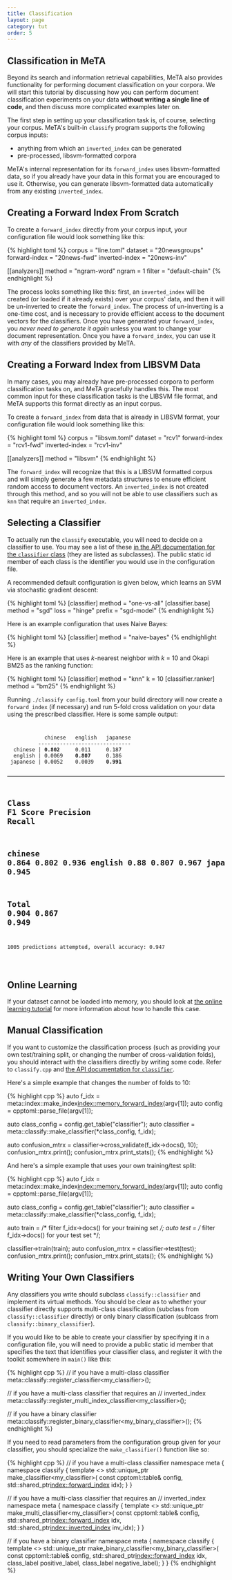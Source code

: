 ```yaml
---
title: Classification
layout: page
category: tut
order: 5
---
```


## Classification in MeTA

Beyond its search and information retrieval capabilities, MeTA also
provides functionality for performing document classification on your
corpora. We will start this tutorial by discussing how you can perform
document classification experiments on your data **without writing a single
line of code**, and then discuss more complicated examples later on.

The first step in setting up your classification task is, of course,
selecting your corpus. MeTA's built-in `classify` program supports the
following corpus inputs:

- anything from which an `inverted_index` can be generated
- pre-processed, libsvm-formatted corpora

MeTA's internal representation for its `forward_index` uses
libsvm-formatted data, so if you already have your data in this format you
are encouraged to use it. Otherwise, you can generate libsvm-formatted
data automatically from any existing `inverted_index`.

## Creating a Forward Index From Scratch

To create a `forward_index` directly from your corpus input, your
configuration file would look something like this:

{% highlight toml %}
corpus = "line.toml"
dataset = "20newsgroups"
forward-index = "20news-fwd"
inverted-index = "20news-inv"

[[analyzers]]
method = "ngram-word"
ngram = 1
filter = "default-chain"
{% endhighlight %}

The process looks something like this: first, an `inverted_index` will be
created (or loaded if it already exists) over your corpus' data, and then
it will be un-inverted to create the `forward_index`. The process of
un-inverting is a one-time cost, and is necessary to provide efficient
access to the document vectors for the classifiers. Once you have
generated your `forward_index`, you *never need to generate it again*
unless you want to change your document representation. Once you have a
`forward_index`, you can use it with *any* of the classifiers provided by
MeTA.

## Creating a Forward Index from LIBSVM Data

In many cases, you may already have pre-processed corpora to perform
classification tasks on, and MeTA gracefully handles this. The most common
input for these classification tasks is the LIBSVM file format, and MeTA
supports this format directly as an input corpus.

To create a `forward_index` from data that is already in LIBSVM format,
your configuration file would look something like this:

{% highlight toml %}
corpus = "libsvm.toml"
dataset = "rcv1"
forward-index = "rcv1-fwd"
inverted-index = "rcv1-inv"

[[analyzers]]
method = "libsvm"
{% endhighlight %}

The `forward_index` will recognize that this is a LIBSVM formatted corpus
and will simply generate a few metadata structures to ensure efficient
random access to document vectors. An `inverted_index` is not created
through this method, and so you will not be able to use classifiers such
as `knn` that require an `inverted_index`.

## Selecting a Classifier

To actually run the `classify` executable, you will need to decide on a
classifier to use. You may see a list of these [in the API documentation
for the `classifier`
class](doxygen/classmeta_1_1classify_1_1classifier.html) (they are listed
as subclasses). The public static id member of each class is the
identifier you would use in the configuration file.

A recommended default configuration is given below, which learns an SVM
via stochastic gradient descent:

{% highlight toml %}
[classifier]
method = "one-vs-all"
    [classifier.base]
    method = "sgd"
    loss = "hinge"
    prefix = "sgd-model"
{% endhighlight %}

Here is an example configuration that uses Naive Bayes:

{% highlight toml %}
[classifier]
method = "naive-bayes"
{% endhighlight %}

Here is an example that uses *k*-nearest neighbor with *k* = 10 and Okapi BM25
as the ranking function:

{% highlight toml %}
[classifier]
method = "knn"
k = 10
    [classifier.ranker]
    method = "bm25"
{% endhighlight %}

Running `./classify config.toml` from your build directory will now create
a `forward_index` (if necessary) and run 5-fold cross validation on your
data using the prescribed classifier. Here is some sample output:

<div>
<code>
<pre>
            chinese   english   japanese
          ------------------------------
  chinese | <strong>0.802</strong>     0.011     0.187
  english | 0.0069    <strong>0.807</strong>     0.186
 japanese | 0.0052    0.0039    <strong>0.991</strong>

------------------------------------------------
<strong>Class</strong>       <strong>F1 Score</strong>    <strong>Precision</strong>   <strong>Recall</strong>
------------------------------------------------
chinese     0.864       0.802       0.936
english     0.88        0.807       0.967
japanese    0.968       0.991       0.945
------------------------------------------------
<strong>Total</strong>       <strong>0.904</strong>       <strong>0.867</strong>       <strong>0.949</strong>
------------------------------------------------
1005 predictions attempted, overall accuracy: 0.947
</pre>
</code>
</div>

## Online Learning
If your dataset cannot be loaded into memory, you should look at [the
online learning tutorial](online-learning.html) for more information about
how to handle this case.

## Manual Classification

If you want to customize the classification process (such as providing
your own test/training split, or changing the number of cross-validation
folds), you should interact with the classifiers directly by writing some
code. Refer to `classify.cpp` and [the API documentation for
`classifier`](doxygen/classmeta_1_1classify_1_1classifier.html).

Here's a simple example that changes the number of folds to 10:

{% highlight cpp %}
auto f_idx = meta::index::make_index<index::memory_forward_index>(argv[1]);
auto config = cpptoml::parse_file(argv[1]);

auto class_config = config.get_table("classifier");
auto classifier = meta::classify::make_classifier(*class_config, f_idx);

auto confusion_mtrx = classifier->cross_validate(f_idx->docs(), 10);
confusion_mtrx.print();
confusion_mtrx.print_stats();
{% endhighlight %}

And here's a simple example that uses your own training/test split:

{% highlight cpp %}
auto f_idx = meta::index::make_index<index::memory_forward_index>(argv[1]);
auto config = cpptoml::parse_file(argv[1]);

auto class_config = config.get_table("classifier");
auto classifier = meta::classify::make_classifier(*class_config, f_idx);

auto train = /* filter f_idx->docs() for your training set */;
auto test = /* filter f_idx->docs() for your test set */;

classifier->train(train);
auto confusion_mtrx = classifier->test(test);
confusion_mtrx.print();
confusion_mtrx.print_stats();
{% endhighlight %}

## Writing Your Own Classifiers

Any classifiers you write should subclass `classify::classifier` and
implement its virtual methods. You should be clear as to whether your
classifier directly supports multi-class classification (subclass from
`classify::classifier` directly) or only binary classification (sublcass
from `classify::binary_classifier`).

If you would like to be able to create your classifier by specifying it in
a configuration file, you will need to provide a public static id member
that specifies the text that identifies your classifier class, and
register it with the toolkit somewhere in `main()` like this:

{% highlight cpp %}
// if you have a multi-class classifier
meta::classify::register_classifier<my_classifier>();

// if you have a multi-class classifier that requires an
// inverted_index
meta::classify::register_multi_index_classifier<my_classifier>();

// if you have a binary classifier
meta::classify::register_binary_classifier<my_binary_classifier>();
{% endhighlight %}

If you need to read parameters from the configuration group given for your
classifier, you should specialize the `make_classifier()` function like so:

{% highlight cpp %}
// if you have a multi-class classifier
namespace meta
{
namespace classify
{
template <>
std::unique_ptr<classifier>
    make_classifier<my_classifier>(
        const cpptoml::table& config,
        std::shared_ptr<index::forward_index> idx);
}
}

// if you have a multi-class classifier that requires an
// inverted_index
namespace meta
{
namespace classify
{
template <>
std::unique_ptr<classifier>
    make_multi_classifier<my_classifier>(
        const cpptoml::table& config,
        std::shared_ptr<index::forward_index> idx,
        std::shared_ptr<index::inverted_index> inv_idx);
}
}

// if you have a binary classifier
namespace meta
{
namespace classify
{
template <>
std::unique_ptr<classifier>
    make_binary_classifier<my_binary_classifier>(
        const cpptoml::table& config,
        std::shared_ptr<index::forward_index> idx,
        class_label positive_label,
        class_label negative_label);
}
}
{% endhighlight %}
